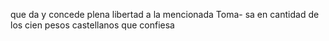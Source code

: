 que da y concede plena libertad a la mencionada Toma- sa en cantidad de los cien pesos castellanos que confiesa